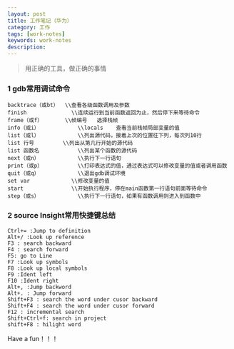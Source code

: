 ```yaml
---
layout: post
title: 工作笔记（华为）
category: 工作
tags: [work-notes]
keywords: work-notes
description:
---
```


> 用正确的工具，做正确的事情

### 1 gdb常用调试命令

	backtrace（或bt）	\\查看各级函数调用及参数
	finish				\\连续运行到当前函数返回为止，然后停下来等待命令
	frame（或f） 		\\帧编号	选择栈帧
	info（或i） 			\\locals	查看当前栈帧局部变量的值
	list（或l）			\\列出源代码，接着上次的位置往下列，每次列10行
	list 行号			\\列出从第几行开始的源代码
	list 函数名			\\列出某个函数的源代码
	next（或n）			\\执行下一行语句
	print（或p）			\\打印表达式的值，通过表达式可以修改变量的值或者调用函数
	quit（或q）			\\退出gdb调试环境
	set var				\\修改变量的值
	start				\\开始执行程序，停在main函数第一行语句前面等待命令
	step（或s）			\\执行下一行语句，如果有函数调用则进入到函数中
	
### 2 source Insight常用快捷键总结

	Ctrl+= :Jump to definition
	Alt+/ :Look up reference
	F3 : search backward
	F4 : search forward
	F5: go to Line
	F7 :Look up symbols
	F8 :Look up local symbols
	F9 :Ident left
	F10 :Ident right
	Alt+, :Jump backword
	Alt+. : Jump forward
	Shift+F3 : search the word under cusor backward
	Shift+F4 : search the word under cusor forward
	F12 : incremental search
	Shift+Ctrl+f: search in project
	shift+F8 : hilight word



Have a fun！！！